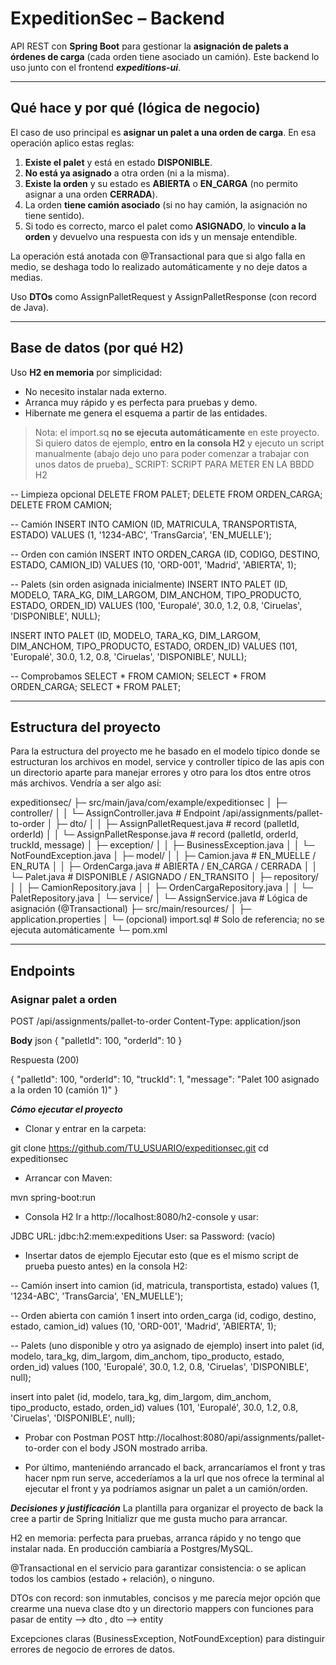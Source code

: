 # ExpeditionSec – Backend

API REST con **Spring Boot** para gestionar la **asignación de palets a órdenes de carga** (cada orden tiene asociado un camión). Este backend lo uso junto con el frontend ***expeditions-ui***.

---

## Qué hace y por qué (lógica de negocio)

El caso de uso principal es **asignar un palet a una orden de carga**. En esa operación aplico estas reglas:

1. **Existe el palet** y está en estado **DISPONIBLE**.  
2. **No está ya asignado** a otra orden (ni a la misma).  
3. **Existe la orden** y su estado es **ABIERTA** o **EN_CARGA** (no permito asignar a una orden **CERRADA**).  
4. La orden **tiene camión asociado** (si no hay camión, la asignación no tiene sentido).  
5. Si todo es correcto, marco el palet como **ASIGNADO**, lo **vinculo a la orden** y devuelvo una respuesta con ids y un mensaje entendible.

La operación está anotada con @Transactional para que si algo falla en medio, se deshaga todo lo realizado automáticamente y no deje datos a medias.

Uso **DTOs** como AssignPalletRequest y AssignPalletResponse (con record de Java).

---

## Base de datos (por qué H2)

Uso **H2 en memoria** por simplicidad:
- No necesito instalar nada externo.
- Arranca muy rápido y es perfecta para pruebas y demo.
- Hibernate me genera el esquema a partir de las entidades.

> Nota: el import.sq **no se ejecuta automáticamente** en este proyecto. Si quiero datos de ejemplo, **entro en la consola H2** y ejecuto un script manualmente (abajo dejo uno para poder comenzar
> a trabajar con unos datos de prueba)_
> SCRIPT:
> SCRIPT PARA METER EN LA BBDD H2

-- Limpieza opcional
DELETE FROM PALET;
DELETE FROM ORDEN_CARGA;
DELETE FROM CAMION;

-- Camión
INSERT INTO CAMION (ID, MATRICULA, TRANSPORTISTA, ESTADO)
VALUES (1, '1234-ABC', 'TransGarcia', 'EN_MUELLE');

-- Orden con camión
INSERT INTO ORDEN_CARGA (ID, CODIGO, DESTINO, ESTADO, CAMION_ID)
VALUES (10, 'ORD-001', 'Madrid', 'ABIERTA', 1);

-- Palets (sin orden asignada inicialmente)
INSERT INTO PALET (ID, MODELO, TARA_KG, DIM_LARGOM, DIM_ANCHOM, TIPO_PRODUCTO, ESTADO, ORDEN_ID)
VALUES (100, 'Europalé', 30.0, 1.2, 0.8, 'Ciruelas', 'DISPONIBLE', NULL);

INSERT INTO PALET (ID, MODELO, TARA_KG, DIM_LARGOM, DIM_ANCHOM, TIPO_PRODUCTO, ESTADO, ORDEN_ID)
VALUES (101, 'Europalé', 30.0, 1.2, 0.8, 'Ciruelas', 'DISPONIBLE', NULL);

-- Comprobamos
SELECT * FROM CAMION;
SELECT * FROM ORDEN_CARGA;
SELECT * FROM PALET;

---

## Estructura del proyecto

Para la estructura del proyecto me he basado en el modelo típico donde se estructuran los archivos en model, service y controller típico de las apis con un directorio aparte para manejar errores y otro
para los dtos entre otros más archivos. Vendría a ser algo así:

expeditionsec/
├─ src/main/java/com/example/expeditionsec
│ ├─ controller/
│ │ └─ AssignController.java # Endpoint /api/assignments/pallet-to-order
│ ├─ dto/
│ │ ├─ AssignPalletRequest.java # record (palletId, orderId)
│ │ └─ AssignPalletResponse.java # record (palletId, orderId, truckId, message)
│ ├─ exception/
│ │ ├─ BusinessException.java
│ │ └─ NotFoundException.java
│ ├─ model/
│ │ ├─ Camion.java # EN_MUELLE / EN_RUTA
│ │ ├─ OrdenCarga.java # ABIERTA / EN_CARGA / CERRADA
│ │ └─ Palet.java # DISPONIBLE / ASIGNADO / EN_TRANSITO
│ ├─ repository/
│ │ ├─ CamionRepository.java
│ │ ├─ OrdenCargaRepository.java
│ │ └─ PaletRepository.java
│ └─ service/
│ └─ AssignService.java # Lógica de asignación (@Transactional)
├─ src/main/resources/
│ ├─ application.properties
│ └─ (opcional) import.sql # Solo de referencia; no se ejecuta automáticamente
└─ pom.xml

---

##  Endpoints

### Asignar palet a orden

POST /api/assignments/pallet-to-order
Content-Type: application/json

**Body**
json
{ "palletId": 100, "orderId": 10 }


Respuesta (200)

{
  "palletId": 100,
  "orderId": 10,
  "truckId": 1,
  "message": "Palet 100 asignado a la orden 10 (camión 1)"
}

***Cómo ejecutar el proyecto***

- Clonar y entrar en la carpeta:

git clone https://github.com/TU_USUARIO/expeditionsec.git
cd expeditionsec


- Arrancar con Maven:

mvn spring-boot:run


- Consola H2
Ir a http://localhost:8080/h2-console y usar:

JDBC URL: jdbc:h2:mem:expeditions
User: sa
Password:  (vacío)

- Insertar datos de ejemplo
Ejecutar esto (que es el mismo script de prueba puesto antes) en la consola H2:

-- Camión
insert into camion (id, matricula, transportista, estado)
values (1, '1234-ABC', 'TransGarcia', 'EN_MUELLE');

-- Orden abierta con camión 1
insert into orden_carga (id, codigo, destino, estado, camion_id)
values (10, 'ORD-001', 'Madrid', 'ABIERTA', 1);

-- Palets (uno disponible y otro ya asignado de ejemplo)
insert into palet (id, modelo, tara_kg, dim_largom, dim_anchom, tipo_producto, estado, orden_id)
values (100, 'Europalé', 30.0, 1.2, 0.8, 'Ciruelas', 'DISPONIBLE', null);

insert into palet (id, modelo, tara_kg, dim_largom, dim_anchom, tipo_producto, estado, orden_id)
values (101, 'Europalé', 30.0, 1.2, 0.8, 'Ciruelas', 'DISPONIBLE', null);


- Probar con Postman
POST http://localhost:8080/api/assignments/pallet-to-order con el body JSON mostrado arriba.

- Por último, manteniéndo arrancado el back, arrancaríamos el front y tras hacer npm run serve, accederíamos a la url que nos ofrece la terminal al ejecutar el front y ya
podríamos asignar un palet a un camión/orden.

***Decisiones y justificación***
La plantilla para organizar el proyecto de back la cree a partir de Spring Initializr que me gusta mucho para arrancar.

H2 en memoria: perfecta para pruebas, arranca rápido y no tengo que instalar nada. En producción cambiaría a Postgres/MySQL.

@Transactional en el servicio para garantizar consistencia: o se aplican todos los cambios (estado + relación), o ninguno.

DTOs con record: son inmutables, concisos y me parecía mejor opción que crearme una nueva clase dto y un directorio mappers con funciones para pasar de entity --> dto , dto --> entity

Excepciones claras (BusinessException, NotFoundException) para distinguir errores de negocio de errores de datos.

